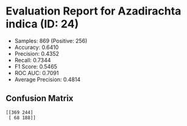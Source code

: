 # Evaluation Report for Azadirachta indica (ID: 24)
- Samples: 869 (Positive: 256)
- Accuracy: 0.6410
- Precision: 0.4352
- Recall: 0.7344
- F1 Score: 0.5465
- ROC AUC: 0.7091
- Average Precision: 0.4814

## Confusion Matrix
```
[[369 244]
 [ 68 188]]
```